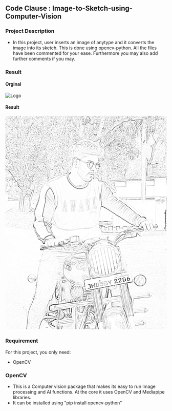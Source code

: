 ## Code Clause : Image-to-Sketch-using-Computer-Vision
### Project Description
- In this project, user inserts an image of anytype and it converts the image into its sketch. This is done using opencv-python. All the files have been commented for your ease. Furthermore you may also add further comments if you may.
### Result
#### Orginal
![Logo]()
#### Result
![Logo](https://github.com/Sohail00786/Image-to-Sketch-using-Computer-Vision/blob/1894da9e2731a2dfd2fb76b28de42fe49f22cdeb/33471CC8-6FCA-42BC-9A98-F3B045B13D62.jpeg)
### Requirement
For this project, you only need:
- OpenCV
### OpenCV
- This is a Computer vision package that makes its easy to run Image processing and AI functions. At the core it uses OpenCV and Mediapipe libraries.
- It can be installed using "pip install opencv-python"

